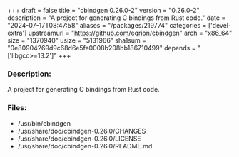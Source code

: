 +++
draft = false
title = "cbindgen 0.26.0-2"
version = "0.26.0-2"
description = "A project for generating C bindings from Rust code."
date = "2024-07-17T08:47:58"
aliases = "/packages/219774"
categories = ['devel-extra']
upstreamurl = "https://github.com/eqrion/cbindgen"
arch = "x86_64"
size = "1370940"
usize = "5131966"
sha1sum = "0e80904269d9c68d6e5fa0008b208bb186710499"
depends = "['libgcc>=13.2']"
+++
### Description: 
A project for generating C bindings from Rust code.

### Files: 
* /usr/bin/cbindgen
* /usr/share/doc/cbindgen-0.26.0/CHANGES
* /usr/share/doc/cbindgen-0.26.0/LICENSE
* /usr/share/doc/cbindgen-0.26.0/README.md
